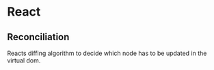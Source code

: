 # React

## Reconciliation

Reacts diffing algorithm to decide which node has to be updated in the virtual dom. 

